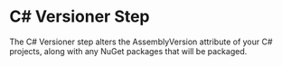 # C# Versioner Step

The C# Versioner step alters the AssemblyVersion attribute of your C# projects, along with any NuGet packages that will be packaged.

